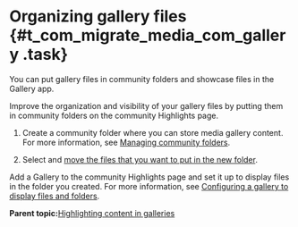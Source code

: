 # Organizing gallery files {#t_com_migrate_media_com_gallery .task}

You can put gallery files in community folders and showcase files in the Gallery app.

Improve the organization and visibility of your gallery files by putting them in community folders on the community Highlights page.

1.  Create a community folder where you can store media gallery content. For more information, see [Managing community folders](t_com_manage_folders.md).

2.  Select and [move the files that you want to put in the new folder](t_com_manage_folders.md).


Add a Gallery to the community Highlights page and set it up to display files in the folder you created. For more information, see [Configuring a gallery to display files and folders](t_com_config_gallery.md).

**Parent topic:**[Highlighting content in galleries](../communities/gallery_frame.md)

